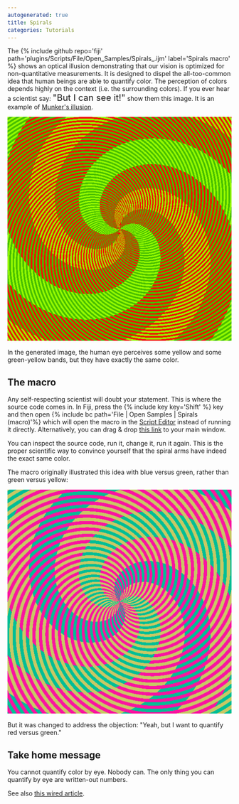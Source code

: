 ```yaml
---
autogenerated: true
title: Spirals
categories: Tutorials
---
```


The {% include github repo='fiji' path='plugins/Scripts/File/Open\_Samples/Spirals\_.ijm' label='Spirals macro' %} shows an optical illusion demonstrating that our vision is optimized for non-quantitative measurements. It is designed to dispel the all-too-common idea that human beings are able to quantify color. The perception of colors depends highly on the context (i.e. the surrounding colors). If you ever hear a scientist say: <span style='font-size: 20px;'>"But I can see it!"</span> show them this image. It is an example of [Munker's illusion](http://engineering.utep.edu/novick/colors/).

![](/media/spiralsrgy.png)

In the generated image, the human eye perceives some yellow and some green-yellow bands, but they have exactly the same color.

## The macro

Any self-respecting scientist will doubt your statement. This is where the source code comes in. In Fiji, press the {% include key key='Shift' %} key and then open {% include bc path='File | Open Samples | Spirals (macro)'%} which will open the macro in the [Script Editor](/scripting/script-editor) instead of running it directly. Alternatively, you can drag & drop [this link](https://raw.github.com/fiji/fiji/master/plugins/Scripts/File/Open_Samples/Spirals_.ijm) to your main window.

You can inspect the source code, run it, change it, run it again. This is the proper scientific way to convince yourself that the spiral arms have indeed the exact same color.

The macro originally illustrated this idea with blue versus green, rather than green versus yellow:

![](/media/spirals.png)

But it was changed to address the objection: "Yeah, but I want to quantify red versus green."

## Take home message

You cannot quantify color by eye. Nobody can. The only thing you can quantify by eye are written-out numbers.

See also [this wired article](http://www.wired.com/2015/02/science-one-agrees-color-dress/).
